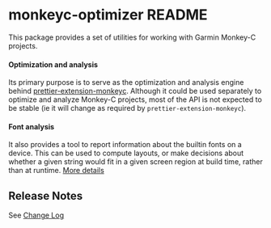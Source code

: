 # monkeyc-optimizer README

This package provides a set of utilities for working with Garmin Monkey-C projects.

#### Optimization and analysis

Its primary purpose is to serve as the optimization and analysis engine behind [prettier-extension-monkeyc](https://marketplace.visualstudio.com/items?itemName=markw65.prettier-extension-monkeyc). Although it could be used separately to optimize and analyze Monkey-C projects, most of the API is not expected to be stable (ie it will change as required by `prettier-extension-monkeyc`).

#### Font analysis

It also provides a tool to report information about the builtin fonts on a device. This can be used to compute layouts, or make decisions about whether a given string would fit in a given screen region at build time, rather than at runtime. [More details](https://github.com/markw65/monkeyc-optimizer/wiki/Garmin-Font-Analyzer)

## Release Notes

See [Change Log](CHANGELOG.md)
